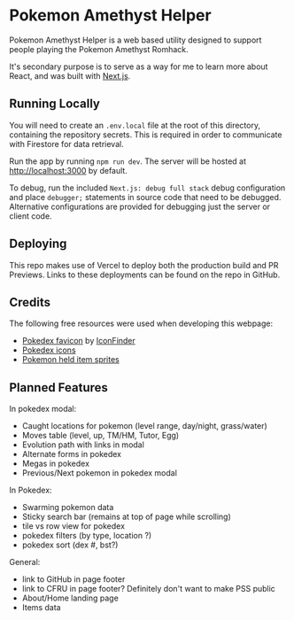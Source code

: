 # Pokemon Amethyst Helper

Pokemon Amethyst Helper is a web based utility designed to support people playing the Pokemon Amethyst Romhack.

It's secondary purpose is to serve as a way for me to learn more about React, and was built with [Next.js](https://nextjs.org).

## Running Locally

You will need to create an `.env.local` file at the root of this directory, containing the repository secrets. This is required in order to communicate with Firestore for data retrieval.

Run the app by running `npm run dev`. The server will be hosted at [http://localhost:3000](http://localhost:3000) by default.

To debug, run the included `Next.js: debug full stack` debug configuration and place `debugger;` statements in source code that need to be debugged. Alternative configurations are provided for debugging just the server or client code.

## Deploying

This repo makes use of Vercel to deploy both the production build and PR Previews. Links to these deployments can be found on the repo in GitHub.

## Credits

The following free resources were used when developing this webpage:

- [Pokedex favicon](https://www.iconfinder.com/icons/3151571/pokedex_video_game_icon) by [IconFinder](https://www.iconfinder.com/)
- [Pokedex icons](https://projectpokemon.org/home/docs/spriteindex_148/switch-sv-style-sprites-for-home-r153/)
- [Pokemon held item sprites](https://github.com/msikma/pokesprite)

## Planned Features

In pokedex modal:

- Caught locations for pokemon (level range, day/night, grass/water)
- Moves table (level, up, TM/HM, Tutor, Egg)
- Evolution path with links in modal
- Alternate forms in pokedex
- Megas in pokedex
- Previous/Next pokemon in pokedex modal

In Pokedex:

- Swarming pokemon data
- Sticky search bar (remains at top of page while scrolling)
- tile vs row view for pokedex
- pokedex filters (by type, location ?)
- pokedex sort (dex #, bst?)

General:

- link to GitHub in page footer
- link to CFRU in page footer? Definitely don't want to make PSS public
- About/Home landing page
- Items data
